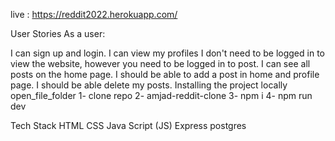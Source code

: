 live : https://reddit2022.herokuapp.com/

User Stories 
As a user:

I can sign up and login.
I can view my profiles
I don't need to be logged in to view the website, however you need to be logged in to post.
I can see all posts on the home page.
I should be able to add a post in home and profile page.
I should be able delete my posts.
Installing the project locally open_file_folder
1- clone repo 2- amjad-reddit-clone 3- npm i 4- npm run dev

Tech Stack
HTML
CSS
Java Script (JS)
Express
postgres
